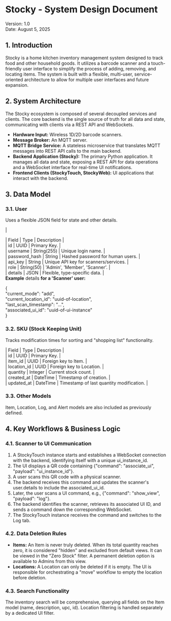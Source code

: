 # **Stocky \- System Design Document**

Version: 1.0  
Date: August 5, 2025

## **1\. Introduction**

Stocky is a home kitchen inventory management system designed to track food and other household goods. It utilizes a barcode scanner and a touch-friendly user interface to simplify the process of adding, removing, and locating items. The system is built with a flexible, multi-user, service-oriented architecture to allow for multiple user interfaces and future expansion.

## **2\. System Architecture**

The Stocky ecosystem is composed of several decoupled services and clients. The core backend is the single source of truth for all data and state, communicating with clients via a REST API and WebSockets.

* **Hardware Input:** Wireless 1D/2D barcode scanners.  
* **Message Broker:** An MQTT server.  
* **MQTT Bridge Service:** A stateless microservice that translates MQTT messages into REST API calls to the main backend.  
* **Backend Application (Stocky):** The primary Python application. It manages all data and state, exposing a REST API for data operations and a WebSocket interface for real-time UI notifications.  
* **Frontend Clients (StockyTouch, StockyWeb):** UI applications that interact with the backend.

## **3\. Data Model**

### **3.1. User**

Uses a flexible JSON field for state and other details.

|

| Field | Type | Description |  
| id | UUID | Primary Key. |  
| username | String(255) | Unique login name. |  
| password\_hash | String | Hashed password for human users. |  
| api\_key | String | Unique API key for scanners/services. |  
| role | String(50) | 'Admin', 'Member', 'Scanner'. |  
| details | JSON | Flexible, type-specific data. |  
**Example** details **for a 'Scanner' user:**

{  
  "current\_mode": "add",  
  "current\_location\_id": "uuid-of-location",  
  "last\_scan\_timestamp": "...",  
  "associated\_ui\_id": "uuid-of-ui-instance"  
}

### **3.2. SKU (Stock Keeping Unit)**

Tracks modification times for sorting and "shopping list" functionality.

| Field | Type | Description |  
| id | UUID | Primary Key. |  
| item\_id | UUID | Foreign key to Item. |  
| location\_id | UUID | Foreign key to Location. |  
| quantity | Integer | Current stock count. |  
| created\_at | DateTime | Timestamp of creation. |  
| updated\_at | DateTime | Timestamp of last quantity modification. |

### **3.3. Other Models**

Item, Location, Log, and Alert models are also included as previously defined.

## **4\. Key Workflows & Business Logic**

### **4.1. Scanner to UI Communication**

1. A StockyTouch instance starts and establishes a WebSocket connection with the backend, identifying itself with a unique ui\_instance\_id.  
2. The UI displays a QR code containing {"command": "associate\_ui", "payload": "ui\_instance\_id"}.  
3. A user scans this QR code with a physical scanner.  
4. The backend receives this command and updates the scanner's user.details to include the associated\_ui\_id.  
5. Later, the user scans a UI command, e.g., {"command": "show\_view", "payload": "log"}.  
6. The backend identifies the scanner, retrieves its associated UI ID, and sends a command down the corresponding WebSocket.  
7. The StockyTouch instance receives the command and switches to the Log tab.

### **4.2. Data Deletion Rules**

* **Items:** An Item is never truly deleted. When its total quantity reaches zero, it is considered "hidden" and excluded from default views. It can be viewed in the "Zero Stock" filter. A permanent deletion option is available to Admins from this view.  
* **Locations:** A Location can only be deleted if it is empty. The UI is responsible for orchestrating a "move" workflow to empty the location before deletion.

### **4.3. Search Functionality**

The inventory search will be comprehensive, querying all fields on the Item model (name, description, upc, id). Location filtering is handled separately by a dedicated UI filter.